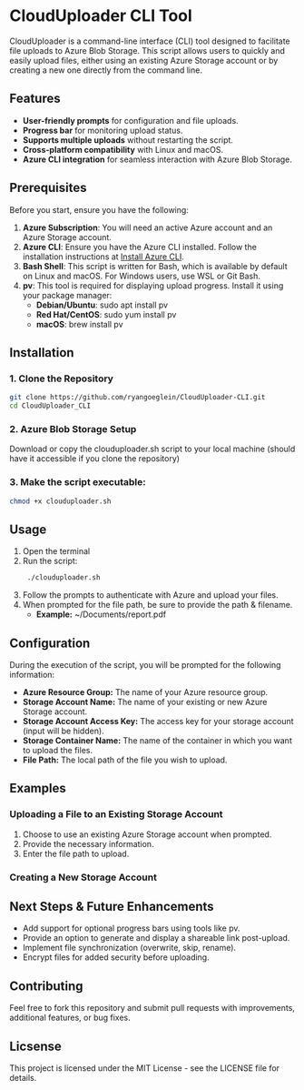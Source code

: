# CloudUploader CLI Tool

CloudUploader is a command-line interface (CLI) tool designed to facilitate file uploads to Azure Blob Storage. This script allows users to quickly and easily upload files, either using an existing Azure Storage account or by creating a new one directly from the command line.

## Features
- **User-friendly prompts** for configuration and file uploads.
- **Progress bar** for monitoring upload status.
- **Supports multiple uploads** without restarting the script.
- **Cross-platform compatibility** with Linux and macOS.
- **Azure CLI integration** for seamless interaction with Azure Blob Storage.

## Prerequisites
Before you start, ensure you have the following:

1. **Azure Subscription**: You will need an active Azure account and an Azure Storage account.
2. **Azure CLI**: Ensure you have the Azure CLI installed. Follow the installation instructions at [Install Azure CLI](https://docs.microsoft.com/en-us/cli/azure/install-azure-cli).
3. **Bash Shell**: This script is written for Bash, which is available by default on Linux and macOS. For Windows users, use WSL or Git Bash.
4. **pv**: This tool is required for displaying upload progress. Install it using your package manager:
   - **Debian/Ubuntu**: sudo apt install pv
   - **Red Hat/CentOS**: sudo yum install pv
   - **macOS**: brew install pv


## Installation

### 1. **Clone the Repository**
  ```bash
  git clone https://github.com/ryangoeglein/CloudUploader-CLI.git
  cd CloudUploader_CLI
  ```
### 2. **Azure Blob Storage Setup**
  Download or copy the clouduploader.sh script to your local machine (should have it accessible if you clone the repository)

### 3. **Make the script executable:**
  ```bash
  chmod +x clouduploader.sh
  ```

## Usage

1. Open the terminal
2. Run the script:
   ```bash
    ./clouduploader.sh
   ```
3. Follow the prompts to authenticate with Azure and upload your files.
4. When prompted for the file path, be sure to provide the path & filename.
   - **Example:** ~/Documents/report.pdf

## Configuration
During the execution of the script, you will be prompted for the following information:
- **Azure Resource Group:** The name of your Azure resource group.
- **Storage Account Name:** The name of your existing or new Azure Storage account.
- **Storage Account Access Key:** The access key for your storage account (input will be hidden).
- **Storage Container Name:** The name of the container in which you want to upload the files.
- **File Path:** The local path of the file you wish to upload.

## Examples
### Uploading a File to an Existing Storage Account
1. Choose to use an existing Azure Storage account when prompted.
2. Provide the necessary information.
3. Enter the file path to upload.

### Creating a New Storage Account

## Next Steps & Future Enhancements
- Add support for optional progress bars using tools like pv.
- Provide an option to generate and display a shareable link post-upload.
- Implement file synchronization (overwrite, skip, rename).
- Encrypt files for added security before uploading.

## Contributing
Feel free to fork this repository and submit pull requests with improvements, additional features, or bug fixes.

## Licsense
This project is licensed under the MIT License - see the LICENSE file for details.









